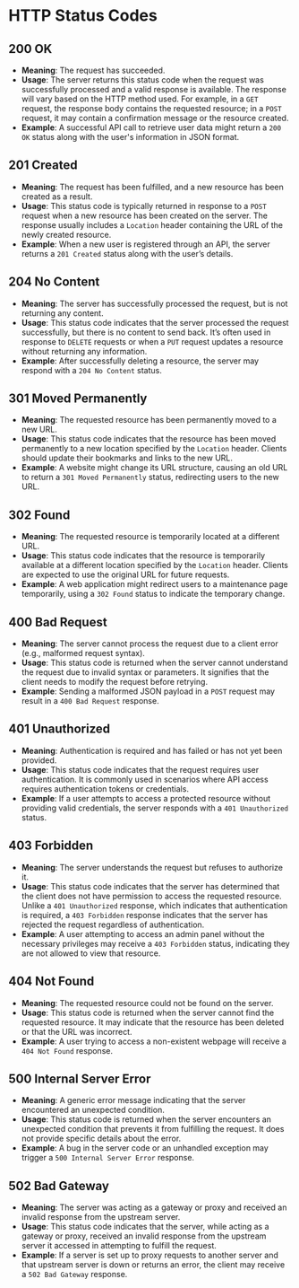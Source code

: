 # HTTP Status Codes

## 200 OK
- **Meaning**: The request has succeeded.
- **Usage**: The server returns this status code when the request was successfully processed and a valid response is available. The response will vary based on the HTTP method used. For example, in a `GET` request, the response body contains the requested resource; in a `POST` request, it may contain a confirmation message or the resource created.
- **Example**: A successful API call to retrieve user data might return a `200 OK` status along with the user's information in JSON format.

## 201 Created
- **Meaning**: The request has been fulfilled, and a new resource has been created as a result.
- **Usage**: This status code is typically returned in response to a `POST` request when a new resource has been created on the server. The response usually includes a `Location` header containing the URL of the newly created resource.
- **Example**: When a new user is registered through an API, the server returns a `201 Created` status along with the user’s details.

## 204 No Content
- **Meaning**: The server has successfully processed the request, but is not returning any content.
- **Usage**: This status code indicates that the server processed the request successfully, but there is no content to send back. It’s often used in response to `DELETE` requests or when a `PUT` request updates a resource without returning any information.
- **Example**: After successfully deleting a resource, the server may respond with a `204 No Content` status.

## 301 Moved Permanently
- **Meaning**: The requested resource has been permanently moved to a new URL.
- **Usage**: This status code indicates that the resource has been moved permanently to a new location specified by the `Location` header. Clients should update their bookmarks and links to the new URL.
- **Example**: A website might change its URL structure, causing an old URL to return a `301 Moved Permanently` status, redirecting users to the new URL.

## 302 Found
- **Meaning**: The requested resource is temporarily located at a different URL.
- **Usage**: This status code indicates that the resource is temporarily available at a different location specified by the `Location` header. Clients are expected to use the original URL for future requests.
- **Example**: A web application might redirect users to a maintenance page temporarily, using a `302 Found` status to indicate the temporary change.

## 400 Bad Request
- **Meaning**: The server cannot process the request due to a client error (e.g., malformed request syntax).
- **Usage**: This status code is returned when the server cannot understand the request due to invalid syntax or parameters. It signifies that the client needs to modify the request before retrying.
- **Example**: Sending a malformed JSON payload in a `POST` request may result in a `400 Bad Request` response.

## 401 Unauthorized
- **Meaning**: Authentication is required and has failed or has not yet been provided.
- **Usage**: This status code indicates that the request requires user authentication. It is commonly used in scenarios where API access requires authentication tokens or credentials.
- **Example**: If a user attempts to access a protected resource without providing valid credentials, the server responds with a `401 Unauthorized` status.

## 403 Forbidden
- **Meaning**: The server understands the request but refuses to authorize it.
- **Usage**: This status code indicates that the server has determined that the client does not have permission to access the requested resource. Unlike a `401 Unauthorized` response, which indicates that authentication is required, a `403 Forbidden` response indicates that the server has rejected the request regardless of authentication.
- **Example**: A user attempting to access an admin panel without the necessary privileges may receive a `403 Forbidden` status, indicating they are not allowed to view that resource.

## 404 Not Found
- **Meaning**: The requested resource could not be found on the server.
- **Usage**: This status code is returned when the server cannot find the requested resource. It may indicate that the resource has been deleted or that the URL was incorrect.
- **Example**: A user trying to access a non-existent webpage will receive a `404 Not Found` response.

## 500 Internal Server Error
- **Meaning**: A generic error message indicating that the server encountered an unexpected condition.
- **Usage**: This status code is returned when the server encounters an unexpected condition that prevents it from fulfilling the request. It does not provide specific details about the error.
- **Example**: A bug in the server code or an unhandled exception may trigger a `500 Internal Server Error` response.

## 502 Bad Gateway
- **Meaning**: The server was acting as a gateway or proxy and received an invalid response from the upstream server.
- **Usage**: This status code indicates that the server, while acting as a gateway or proxy, received an invalid response from the upstream server it accessed in attempting to fulfill the request.
- **Example**: If a server is set up to proxy requests to another server and that upstream server is down or returns an error, the client may receive a `502 Bad Gateway` response.
